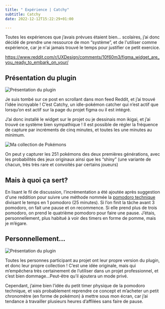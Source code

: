 ```yaml
---
title: " Expérience | Catchy"
subtitle: Catchy
date: 2022-12-12T15:22:29+01:00

---
```


Toutes les expériences que j’avais prévues étaient bien… scolaires, j’ai donc décidé de prendre une ressource de mon “système”, et de l'utiliser comme expérience, car je n'ai jamais trouvé le temps pour justifier ce petit exercice.

https://www.reddit.com/r/UXDesign/comments/10f60m3/figma_widget_are_you_ready_to_embark_on_your/

## Présentation du plugin

![Présentation du plugin](/labveilletech/Catchy/pres.png)

Je suis tombé sur ce post en scrollant dans mon feed Reddit, et j’ai trouvé l’idée incroyable ! C’est Catchy, un idle-pokémon catcher qui n’est actif que lorsqu’on est actif sur la page du projet figma ou il est intégré.

J’ai donc installé le widget sur le projet ou je dessinais mon ikigai, et j’ai trouvé ce système bien sympathique ! Il est possible de régler la fréquence de capture par incréments de cinq minutes, et toutes les une minutes au minimum.

![Ma collection de Pokémons](/labveilletech/Catchy/myBox.png) 

On peut y capturer les 251 pokémons des deux premières générations, avec les probabilités des jeux originaux ainsi que les “shiny” (une variante de chacun, très très rare et convoités par certains joueurs)

## Mais à quoi ça sert?

En lisant le fil de discussion, l’incrémentation a été ajoutée après suggestion d'une reddition pour suivre une méthode nommée la [pomodoro technique](https://en.wikipedia.org/wiki/Pomodoro_Technique) divisant le temps en 1 pomodoro (25 minutes). Si l’on finit la tâche avant 3 pomodoro, on fait une pause et on recommence. Si elle prend plus de trois pomodoro, on prend le quatrième pomodoro pour faire une pause. J’étais, personnellement, plus habitué à voir des timers en forme de pomme, mais je m’égare.

## Personnellement...


![Présentation du plugin](/labveilletech/Catchy/onWork.png) 

Toutes les personnes participant au projet ont leur propre version du plugin, et donc leur propre collection ! C’est une idée originale, mais qui m’empêchera très certainement de l’utiliser dans un projet professionnel, et c’est bien dommage...Peut-être qu’il ajoutera un mode privé.

Cependant, j’aime bien l’idée du petit timer physique de la pomodoro technique, et vais probablement reprendre ce concept et m’acheter un petit chronomètre (en forme de pokémon) à mettre sous mon écran, car j’ai tendance à travailler plusieurs heures d’affilées sans faire de pause.
